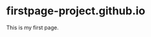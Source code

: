 # firstpage-project.github.io
<script data-ad-client="ca-pub-4675467005967710" async src="https://pagead2.googlesyndication.com/pagead/js/adsbygoogle.js"></script>
This is my first page.
